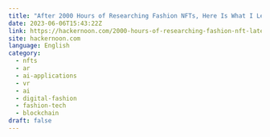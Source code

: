 ```yaml
---
title: "After 2000 Hours of Researching Fashion NFTs, Here Is What I Learned"
date: 2023-06-06T15:43:22Z
link: https://hackernoon.com/2000-hours-of-researching-fashion-nft-later-here-is-what-i-learned?source=rss&utm_medium=RSS&utm_source=news.12bit.vn
site: hackernoon.com
language: English
category:
  - nfts
  - ar
  - ai-applications
  - vr
  - ai
  - digital-fashion
  - fashion-tech
  - blockchain
draft: false
---
```

